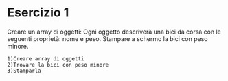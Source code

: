 
# Esercizio 1

Creare un array di oggetti:
Ogni oggetto descriverà una bici da corsa con le seguenti proprietà: nome e peso.
Stampare a schermo la bici con peso minore.

    1)Creare array di oggetti
    2)Trovare la bici con peso minore
    3)Stamparla

